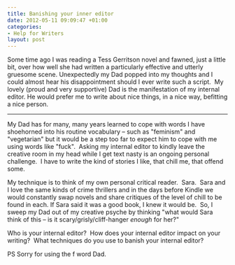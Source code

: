 ```yaml
---
title: Banishing your inner editor
date: 2012-05-11 09:09:47 +01:00
categories:
- Help for Writers
layout: post
---
```


Some time ago I was reading a Tess Gerritson novel and fawned, just a little bit, over how well she had written a particularly effective and utterly gruesome scene. Unexpectedly my Dad popped into my thoughts and I could almost hear his disappointment should I ever write such a script.  My lovely (proud and very supportive) Dad is the manifestation of my internal editor. He would prefer me to write about nice things, in a nice way, befitting a nice person.

---

My Dad has for many, many years learned to cope with words I have shoehorned into his routine vocabulary – such as "feminism" and "vegetarian" but it would be a step too far to expect him to cope with me using words like "fuck".  Asking my internal editor to kindly leave the creative room in my head while I get text nasty is an ongoing personal challenge.  I have to write the kind of stories I like, that chill me, that offend some.

My technique is to think of my own personal critical reader.  Sara.  Sara and I love the same kinds of crime thrillers and in the days before Kindle we would constantly swap novels and share critiques of the level of chill to be found in each. If Sara said it was a good book, I knew it would be.  So, I sweep my Dad out of my creative psyche by thinking "what would Sara think of this – is it scary/grisly/cliff-hanger _enough_ for her?"

Who is your internal editor?  How does your internal editor impact on your writing?  What techniques do you use to banish your internal editor?

PS Sorry for using the f word Dad.
